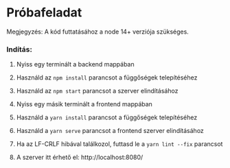 # Próbafeladat

Megjegyzés: A kód futtatásához a node 14+ verziója szükséges.

### Indítás:
1. Nyiss egy terminált a backend mappában 
2. Használd az `npm install` parancsot a függőségek telepítéséhez
3. Használd az `npm start` parancsot a szerver elindításához

4. Nyiss egy másik terminált a frontend mappában
5. Használd a `yarn install` parancsot a függőségek telepítéséhez
6. Használd a `yarn serve` parancsot a frontend szerver elindításához
7. Ha az LF-CRLF hibával találkozol, futtasd le a `yarn lint --fix` parancsot
8. A szerver itt érhető el: http://localhost:8080/
